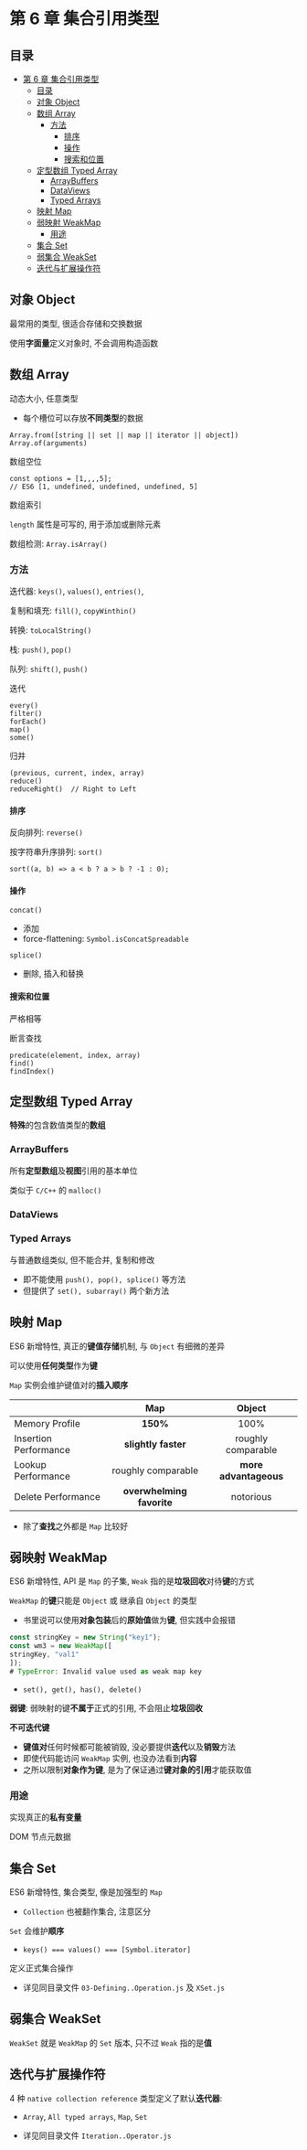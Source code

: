 # 第 6 章 集合引用类型

## 目录

- [第 6 章 集合引用类型](#第-6-章-集合引用类型)
  - [目录](#目录)
  - [对象 Object](#对象-object)
  - [数组 Array](#数组-array)
    - [方法](#方法)
      - [排序](#排序)
      - [操作](#操作)
      - [搜索和位置](#搜索和位置)
  - [定型数组 Typed Array](#定型数组-typed-array)
    - [ArrayBuffers](#arraybuffers)
    - [DataViews](#dataviews)
    - [Typed Arrays](#typed-arrays)
  - [映射 Map](#映射-map)
  - [弱映射 WeakMap](#弱映射-weakmap)
    - [用途](#用途)
  - [集合 Set](#集合-set)
  - [弱集合 WeakSet](#弱集合-weakset)
  - [迭代与扩展操作符](#迭代与扩展操作符)

## 对象 Object

最常用的类型, 很适合存储和交换数据

使用**字面量**定义对象时, 不会调用构造函数

## 数组 Array

动态大小, 任意类型

- 每个槽位可以存放**不同类型**的数据

```
Array.from([string || set || map || iterator || object])
Array.of(arguments)
```

数组空位

```
const options = [1,,,,5];
// ES6 [1, undefined, undefined, undefined, 5]
```

数组索引

`length` 属性是可写的, 用于添加或删除元素

数组检测: `Array.isArray()`

### 方法

迭代器: `keys()`, `values()`, `entries()`, 

复制和填充: `fill()`, `copyWinthin()`

转换: `toLocalString()`

栈: `push()`, `pop()`

队列: `shift()`, `push()`

迭代

```
every()
filter()
forEach()
map()
some()
```

归并

```
(previous, current, index, array)
reduce()
reduceRight()  // Right to Left
```



#### 排序

反向排列: `reverse()`

按字符串升序排列: `sort()`

```
sort((a, b) => a < b ? a > b ? -1 : 0);
```

#### 操作

`concat()`

- 添加
- force-flattening: `Symbol.isConcatSpreadable`

`splice()`

- 删除, 插入和替换

#### 搜索和位置

严格相等

断言查找

```
predicate(element, index, array)
find()
findIndex()
```

## 定型数组 Typed Array

**特殊**的包含数值类型的**数组**

### ArrayBuffers

所有**定型数组**及**视图**引用的基本单位

类似于 `C/C++` 的 `malloc()`

### DataViews

### Typed Arrays

与普通数组类似, 但不能合并, 复制和修改
- 即不能使用 `push(), pop(), splice()` 等方法
- 但提供了 `set(), subarray()` 两个新方法

## 映射 Map

ES6 新增特性, 真正的**键值存储**机制, 与 `Object` 有细微的差异

可以使用**任何类型**作为**键**

`Map` 实例会维护键值对的**插入顺序**

|                       |            Map            |        Object         |
| :-------------------- | :-----------------------: | :-------------------: |
| Memory Profile        |         **150%**          |         100%          |
| Insertion Performance |    **slightly faster**    |  roughly comparable   |
| Lookup Performance    |    roughly comparable     | **more advantageous** |
| Delete Performance    | **overwhelming favorite** |       notorious       |

- 除了**查找**之外都是 `Map` 比较好

## 弱映射 WeakMap

ES6 新增特性, API 是 `Map` 的子集, `Weak` 指的是**垃圾回收**对待**键**的方式

`WeakMap` 的**键**只能是 `Object` 或 继承自 `Object` 的类型

- 书里说可以使用**对象包装**后的**原始值**做为**键**, 但实践中会报错

```js
const stringKey = new String("key1");
const wm3 = new WeakMap([
stringKey, "val1"
]);
# TypeError: Invalid value used as weak map key
```

- `set(), get(), has(), delete()`

**弱键**: 弱映射的键**不属于**正式的引用, 不会阻止**垃圾回收**

**不可迭代键**
- **键值对**任何时候都可能被销毁, 没必要提供**迭代**以及**销毁**方法
- 即使代码能访问 `WeakMap` 实例, 也没办法看到**内容**
- 之所以限制**对象作为键**, 是为了保证通过**键对象的引用**才能获取值

### 用途

实现真正的**私有变量**

DOM 节点元数据

## 集合 Set

ES6 新增特性, 集合类型, 像是加强型的 `Map`

- `Collection` 也被翻作集合, 注意区分

`Set` 会维护**顺序**

- `keys() === values() === [Symbol.iterator]`

定义正式集合操作

- 详见同目录文件 `03-Defining..Operation.js` 及 `XSet.js`

## 弱集合 WeakSet

`WeakSet` 就是 `WeakMap` 的 `Set` 版本, 只不过 `Weak` 指的是**值**

## 迭代与扩展操作符

4 种 `native collection reference` 类型定义了默认**迭代器**:

- `Array`, `All typed arrays`, `Map`, `Set`

- 详见同目录文件 `Iteration..Operator.js` 



